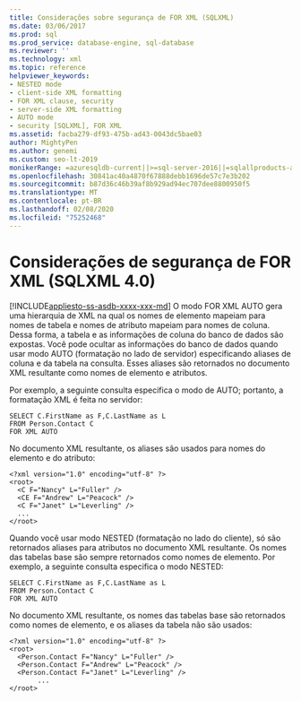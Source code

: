 ```yaml
---
title: Considerações sobre segurança de FOR XML (SQLXML)
ms.date: 03/06/2017
ms.prod: sql
ms.prod_service: database-engine, sql-database
ms.reviewer: ''
ms.technology: xml
ms.topic: reference
helpviewer_keywords:
- NESTED mode
- client-side XML formatting
- FOR XML clause, security
- server-side XML formatting
- AUTO mode
- security [SQLXML], FOR XML
ms.assetid: facba279-df93-475b-ad43-0043dc5bae03
author: MightyPen
ms.author: genemi
ms.custom: seo-lt-2019
monikerRange: =azuresqldb-current||>=sql-server-2016||=sqlallproducts-allversions||>=sql-server-linux-2017||=azuresqldb-mi-current
ms.openlocfilehash: 30841ac40a4870f67888debb1696de57c7e3b202
ms.sourcegitcommit: b87d36c46b39af8b929ad94ec707dee8800950f5
ms.translationtype: MT
ms.contentlocale: pt-BR
ms.lasthandoff: 02/08/2020
ms.locfileid: "75252468"
---
```

# <a name="for-xml-security-considerations-sqlxml-40"></a>Considerações de segurança de FOR XML (SQLXML 4.0)
[!INCLUDE[appliesto-ss-asdb-xxxx-xxx-md](../../../includes/appliesto-ss-asdb-xxxx-xxx-md.md)]
  O modo FOR XML AUTO gera uma hierarquia de XML na qual os nomes de elemento mapeiam para nomes de tabela e nomes de atributo mapeiam para nomes de coluna. Dessa forma, a tabela e as informações de coluna do banco de dados são expostas. Você pode ocultar as informações do banco de dados quando usar modo AUTO (formatação no lado de servidor) especificando aliases de coluna e da tabela na consulta. Esses aliases são retornados no documento XML resultante como nomes de elemento e atributos.  
  
 Por exemplo, a seguinte consulta especifica o modo de AUTO; portanto, a formatação XML é feita no servidor:  
  
```  
SELECT C.FirstName as F,C.LastName as L   
FROM Person.Contact C   
FOR XML AUTO  
```  
  
 No documento XML resultante, os aliases são usados para nomes do elemento e do atributo:  
  
```  
<?xml version="1.0" encoding="utf-8" ?>   
<root>  
  <C F="Nancy" L="Fuller" />   
  <CE F="Andrew" L="Peacock" />   
  <C F="Janet" L="Leverling" />   
  ...  
</root>  
```  
  
 Quando você usar modo NESTED (formatação no lado do cliente), só são retornados aliases para atributos no documento XML resultante. Os nomes das tabelas base são sempre retornados como nomes de elemento. Por exemplo, a seguinte consulta especifica o modo NESTED:  
  
```  
SELECT C.FirstName as F,C.LastName as L   
FROM Person.Contact C   
FOR XML AUTO  
```  
  
 No documento XML resultante, os nomes das tabelas base são retornados como nomes de elemento, e os aliases da tabela não são usados:  
  
```  
<?xml version="1.0" encoding="utf-8" ?>   
<root>  
  <Person.Contact F="Nancy" L="Fuller" />   
  <Person.Contact F="Andrew" L="Peacock" />   
  <Person.Contact F="Janet" L="Leverling" />   
       ...  
</root>  
```  
  
  
